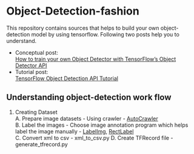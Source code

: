 # Object-Detection-fashion

This repository contains sources that helps to build your own object-detection model by using tensorflow. Following two posts help you to understand.

* Conceptual post: <br>
[How to train your own Object Detector with TensorFlow’s Object Detector API](https://towardsdatascience.com/how-to-train-your-own-object-detector-with-tensorflows-object-detector-api-bec72ecfe1d9?fbclid=IwAR28ciB3yWmcRM14p_qGr655YEQVQeF-CAmRxHut2vOnPjQbfbd5JK-anwc)
* Tutorial post: <br>
[TensorFlow Object Detection API Tutorial](https://pythonprogramming.net/video-tensorflow-object-detection-api-tutorial/)

## Understanding object-detection work flow

1. Creating Dataset <br>
  A. Prepare image datasets - Using crawler - [AutoCrawler](https://github.com/YoongiKim/AutoCrawler)<br>
  B. Label the images - Choose image annotation program which helps label the image manually - [LabelImg](https://github.com/tzutalin/labelImg), [RectLabel](https://rectlabel.com/) <br>
  C. Convert xml to csv - xml_to_csv.py
  D. Create TFRecord file - generate_tfrecord.py
  
